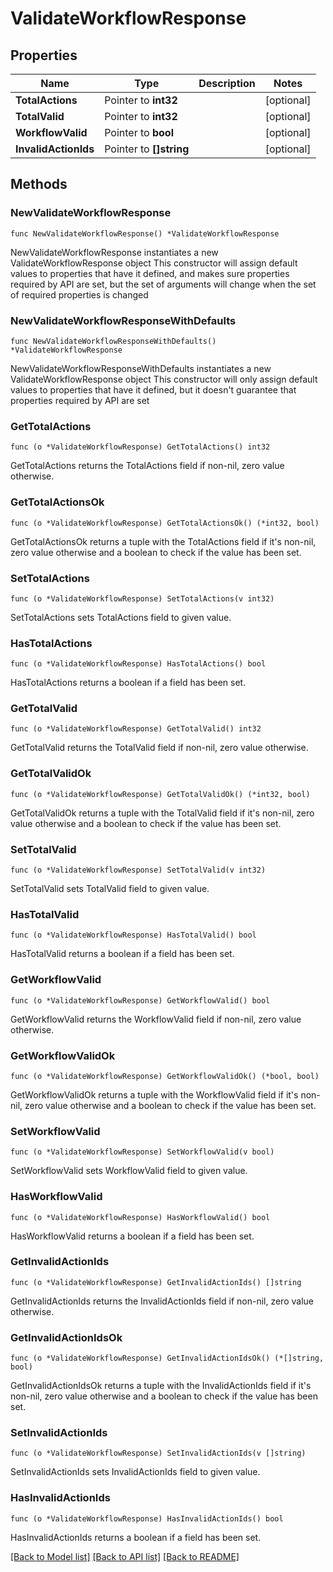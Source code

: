 # ValidateWorkflowResponse

## Properties

Name | Type | Description | Notes
------------ | ------------- | ------------- | -------------
**TotalActions** | Pointer to **int32** |  | [optional] 
**TotalValid** | Pointer to **int32** |  | [optional] 
**WorkflowValid** | Pointer to **bool** |  | [optional] 
**InvalidActionIds** | Pointer to **[]string** |  | [optional] 

## Methods

### NewValidateWorkflowResponse

`func NewValidateWorkflowResponse() *ValidateWorkflowResponse`

NewValidateWorkflowResponse instantiates a new ValidateWorkflowResponse object
This constructor will assign default values to properties that have it defined,
and makes sure properties required by API are set, but the set of arguments
will change when the set of required properties is changed

### NewValidateWorkflowResponseWithDefaults

`func NewValidateWorkflowResponseWithDefaults() *ValidateWorkflowResponse`

NewValidateWorkflowResponseWithDefaults instantiates a new ValidateWorkflowResponse object
This constructor will only assign default values to properties that have it defined,
but it doesn't guarantee that properties required by API are set

### GetTotalActions

`func (o *ValidateWorkflowResponse) GetTotalActions() int32`

GetTotalActions returns the TotalActions field if non-nil, zero value otherwise.

### GetTotalActionsOk

`func (o *ValidateWorkflowResponse) GetTotalActionsOk() (*int32, bool)`

GetTotalActionsOk returns a tuple with the TotalActions field if it's non-nil, zero value otherwise
and a boolean to check if the value has been set.

### SetTotalActions

`func (o *ValidateWorkflowResponse) SetTotalActions(v int32)`

SetTotalActions sets TotalActions field to given value.

### HasTotalActions

`func (o *ValidateWorkflowResponse) HasTotalActions() bool`

HasTotalActions returns a boolean if a field has been set.

### GetTotalValid

`func (o *ValidateWorkflowResponse) GetTotalValid() int32`

GetTotalValid returns the TotalValid field if non-nil, zero value otherwise.

### GetTotalValidOk

`func (o *ValidateWorkflowResponse) GetTotalValidOk() (*int32, bool)`

GetTotalValidOk returns a tuple with the TotalValid field if it's non-nil, zero value otherwise
and a boolean to check if the value has been set.

### SetTotalValid

`func (o *ValidateWorkflowResponse) SetTotalValid(v int32)`

SetTotalValid sets TotalValid field to given value.

### HasTotalValid

`func (o *ValidateWorkflowResponse) HasTotalValid() bool`

HasTotalValid returns a boolean if a field has been set.

### GetWorkflowValid

`func (o *ValidateWorkflowResponse) GetWorkflowValid() bool`

GetWorkflowValid returns the WorkflowValid field if non-nil, zero value otherwise.

### GetWorkflowValidOk

`func (o *ValidateWorkflowResponse) GetWorkflowValidOk() (*bool, bool)`

GetWorkflowValidOk returns a tuple with the WorkflowValid field if it's non-nil, zero value otherwise
and a boolean to check if the value has been set.

### SetWorkflowValid

`func (o *ValidateWorkflowResponse) SetWorkflowValid(v bool)`

SetWorkflowValid sets WorkflowValid field to given value.

### HasWorkflowValid

`func (o *ValidateWorkflowResponse) HasWorkflowValid() bool`

HasWorkflowValid returns a boolean if a field has been set.

### GetInvalidActionIds

`func (o *ValidateWorkflowResponse) GetInvalidActionIds() []string`

GetInvalidActionIds returns the InvalidActionIds field if non-nil, zero value otherwise.

### GetInvalidActionIdsOk

`func (o *ValidateWorkflowResponse) GetInvalidActionIdsOk() (*[]string, bool)`

GetInvalidActionIdsOk returns a tuple with the InvalidActionIds field if it's non-nil, zero value otherwise
and a boolean to check if the value has been set.

### SetInvalidActionIds

`func (o *ValidateWorkflowResponse) SetInvalidActionIds(v []string)`

SetInvalidActionIds sets InvalidActionIds field to given value.

### HasInvalidActionIds

`func (o *ValidateWorkflowResponse) HasInvalidActionIds() bool`

HasInvalidActionIds returns a boolean if a field has been set.


[[Back to Model list]](../README.md#documentation-for-models) [[Back to API list]](../README.md#documentation-for-api-endpoints) [[Back to README]](../README.md)


